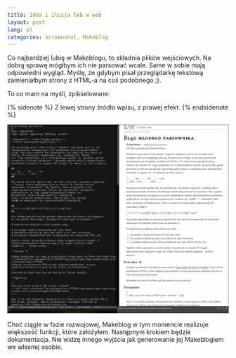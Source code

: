 ```yaml
---
title: Idea i Iluzja łeb w web
layout: post
lang: pl
categories: screenshot, Makeblog
---
```


Co najbardziej lubię w Makeblogu, to składnia plików wejściowych. Na dobrą
sprawę mógłbym ich nie parsować wcale. Same w sobie mają odpowiedni wygląd.
Myślę, że gdybym pisał przeglądarkę tekstową zamieniałbym strony z HTML-a na coś
podobnego ;).

To co mam na myśli, zpikselowane:

{% sidenote %}
Z lewej strony źródło wpisu, z prawej efekt.
{% endsidenote %}

[![idea i iluzja](images/idea-iluzjam.jpg)](images/idea-iluzja.png)

Choć ciągle w fazie rozwojowej, Makeblog w tym momencie realizuje większość
funkcji, które założyłem. Następnym krokiem będzie dokumentacja.
Nie widzę innego wyjścia jak generowanie jej Makeblogiem we własnej osobie.
